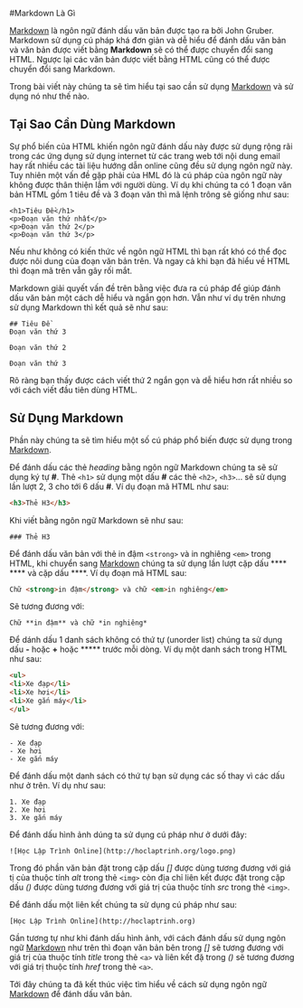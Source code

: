 #Markdown Là Gì

<a href="http://www.hoclaptrinh.org/bai-viet/Markdown-La-Gi" title="Markdown Là Gì">Markdown</a> là ngôn ngữ đánh dấu văn bản được tạo ra bởi John Gruber. Markdown sử dụng cú pháp khá đơn giản và dễ hiểu để đánh dấu văn bản và văn bản được viết bằng **Markdown** sẽ có thể được chuyển đổi sang HTML. Ngược lại các văn bản được viết bằng HTML cũng có thể được chuyển đổi sang Markdown.

Trong bài viết này chúng ta sẽ tìm hiểu tại sao cần sử dụng <a href="http://www.hoclaptrinh.org/bai-viet/Markdown-La-Gi" title="Markdown Là Gì">Markdown</a> và sử dụng nó như thế nào.

## Tại Sao Cần Dùng Markdown
Sự phổ biến của HTML khiến ngôn ngữ đánh dấu này được sử dụng rộng rãi trong các ứng dụng sử dụng internet từ các trang web tới nội dung email hay rất nhiều các tài liệu hướng dẫn online cũng đều sử dụng ngôn ngữ này. Tuy nhiên một vấn đề gặp phải của HML đó là cú pháp của ngôn ngữ này không được thân thiện lắm với người dùng. Ví dụ khi chúng ta có 1 đoạn văn bản HTML gồm 1 tiêu đề và 3 đoạn văn thì mã lệnh trông sẽ giống như sau:

    <h1>Tiêu Đề</h1>
    <p>Đoạn văn thứ nhất</p>
    <p>Đoạn văn thứ 2</p>
    <p>Đoạn văn thứ 3</p>

Nếu như không có kiến thức về ngôn ngữ HTML thì bạn rất khó có thể đọc được nôi dung của đoạn văn bản trên. Và ngay cả khi bạn đã hiểu về HTML thì đoạn mã trên vẫn gây rối mắt.

Markdown giải quyết vấn đề trên bằng việc đưa ra cú pháp để giúp đánh dấu văn bản một cách dễ hiểu và ngắn gọn hơn. Vẫn như ví dụ trên nhưng sử dụng Markdown thì kết quả sẽ như sau:


    ## Tiêu Đề
    Đoạn văn thứ 3

    Đoạn văn thứ 2
    
    Đoạn văn thứ 3

Rõ ràng bạn thấy được cách viết thứ 2 ngắn gọn và dễ hiểu hơn rất nhiều so với cách viết đầu tiên dùng HTML.

## Sử Dụng Markdown
Phần này chúng ta sẽ  tìm hiểu một số cú pháp phổ biến được sử dụng trong <a href="http://www.hoclaptrinh.org/bai-viet/Markdown-La-Gi" title="Markdown Là Gì">Markdown</a>.

Để đánh dấu các thẻ *heading* bằng ngôn ngữ Markdown chúng ta sẽ sử dụng ký tự **#**. Thẻ `<h1>` sử dụng một dấu **#** các thẻ `<h2>`, `<h3>`... sẽ sử dụng lần lượt 2, 3 cho tới 6 dấu **#**. Ví dụ đoạn mã HTML như sau:

```html
<h3>Thẻ H3</h3>
```

Khi viết bằng ngôn ngữ Markdown sẽ như sau:

    ### Thẻ H3

Để đánh dấu văn bản với thẻ in đậm `<strong>` và in nghiêng `<em>` trong HTML, khi chuyển sang <a href="http://www.hoclaptrinh.org/bai-viet/Markdown-La-Gi" title="Markdown Là Gì">Markdown</a> chúng ta sử dụng lần lượt cặp dấu **** **** và cặp dấu ****. Ví dụ đoạn mã HTML sau:

```html
Chữ <strong>in đậm</strong> và chữ <em>in nghiêng</em>
```

Sẽ tương đương với:

    Chữ **in đậm** và chữ *in nghiêng*

Để dánh dấu 1 danh sách không có thứ tự (unorder list) chúng ta sử dụng dấu **-** hoặc **+** hoặc ***** trước mỗi dòng. Ví dụ một danh sách trong HTML như sau:

```html
<ul>
<li>Xe đạp</li>
<li>Xe hơi</li>
<li>Xe gắn máy</li>
</ul>
```

Sẽ tương đương với:

    - Xe đạp
    - Xe hơi
    - Xe gắn máy


Để đánh dấu một danh sách có thứ tự bạn sử dụng các số thay vì các dấu như ở trên. Ví dụ như sau:


    1. Xe đạp
    2. Xe hơi
    3. Xe gắn máy

Để đánh dấu hình ảnh dúng ta sử dụng cú pháp như ở dưới đây:

    ![Học Lập Trình Online](http://hoclaptrinh.org/logo.png)

Trong đó phần văn bản đặt trong cặp dấu *[]* được dùng tương đương với giá tị của thuộc tính *alt* trong thẻ `<img>` còn địa chỉ liên kết được đặt trong cặp dấu *()* được dùng tương đương với giá trị của thuộc tính *src* trong thẻ `<img>`.

Để đánh dấu một liên kết chúng ta sử dụng cú pháp như sau:

    [Học Lập Trình Online](http://hoclaptrinh.org)

Gần tương tự như khi đánh dấu hình ảnh, với cách đánh dấu sử dụng ngôn ngữ <a href="http://www.hoclaptrinh.org/bai-viet/Markdown-La-Gi" title="Markdown Là Gì">Markdown</a> như trên thì đoạn văn bản bên trong *[]* sẽ tương đương với giá trị của thuộc tính *title* trong thẻ `<a>` và liên kết đặ trong *()* sẽ tương đương với giá trị thuộc tính *href* trong thẻ `<a>`.

Tới đây chúng ta đã kết thúc việc tìm hiểu về cách sử dụng ngôn ngữ <a href="http://www.hoclaptrinh.org/bai-viet/Markdown-La-Gi" title="Markdown Là Gì">Markdown</a> để đánh dấu văn bản.
